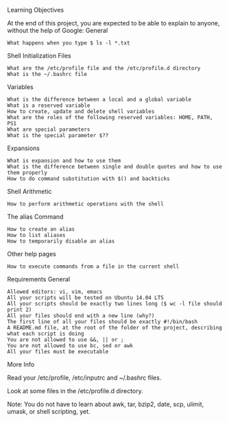 Learning Objectives

At the end of this project, you are expected to be able to explain to anyone, without the help of Google:
General

    What happens when you type $ ls -l *.txt

Shell Initialization Files

    What are the /etc/profile file and the /etc/profile.d directory
    What is the ~/.bashrc file

Variables

    What is the difference between a local and a global variable
    What is a reserved variable
    How to create, update and delete shell variables
    What are the roles of the following reserved variables: HOME, PATH, PS1
    What are special parameters
    What is the special parameter $??

Expansions

    What is expansion and how to use them
    What is the difference between single and double quotes and how to use them properly
    How to do command substitution with $() and backticks

Shell Arithmetic

    How to perform arithmetic operations with the shell

The alias Command

    How to create an alias
    How to list aliases
    How to temporarily disable an alias

Other help pages

    How to execute commands from a file in the current shell

Requirements
General

    Allowed editors: vi, vim, emacs
    All your scripts will be tested on Ubuntu 14.04 LTS
    All your scripts should be exactly two lines long ($ wc -l file should print 2)
    All your files should end with a new line (why?)
    The first line of all your files should be exactly #!/bin/bash
    A README.md file, at the root of the folder of the project, describing what each script is doing
    You are not allowed to use &&, || or ;
    You are not allowed to use bc, sed or awk
    All your files must be executable

More Info

Read your /etc/profile, /etc/inputrc and ~/.bashrc files.

Look at some files in the /etc/profile.d directory.

Note: You do not have to learn about awk, tar, bzip2, date, scp, ulimit, umask, or shell scripting, yet.
